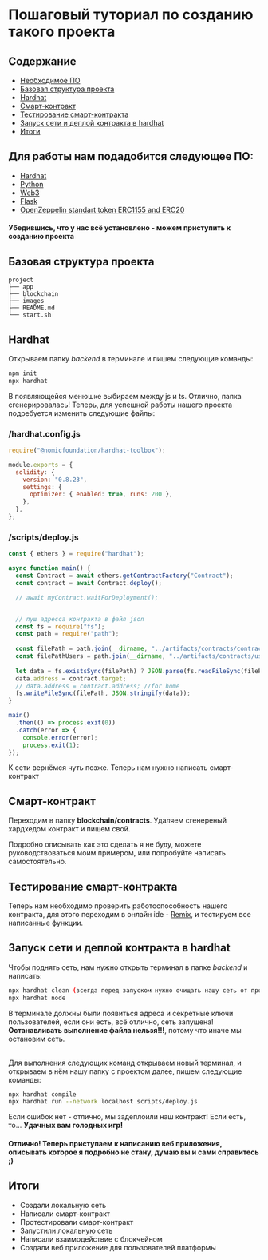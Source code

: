 # <a id="название">Пошаговый туториал по созданию такого проекта</a>

## <a id="содержание">Содержание</a>
- [Необходимое ПО](#ПО)
- [Базовая структура проекта](#структура)
- [Hardhat](#hardhat)
- [Смарт-контракт](#смарт)
- [Тестирование смарт-контракта](#help)
- [Запуск сети и деплой контракта в hardhat](#start)
- [Итоги](#итог)



## <a id="ПО">Для работы нам подадобится следующее ПО:</a>
- [Hardhat](https://hardhat.org/hardhat-runner/docs/getting-started)
- [Python](https://www.python.org/downloads/)
- [Web3](https://pypi.org/project/web3/)
- [Flask](https://pypi.org/project/Flask/)
- [OpenZeppelin standart token ERC1155 and ERC20](https://github.com/OpenZeppelin/openzeppelin-contracts)
#### Убедившись, что у нас всё установлено - можем приступить к созданию проекта


## <a id="структура">Базовая структура проекта</a> 
```
project
├── app 
├── blockchain 
├── images 
├── README.md
└── start.sh 
```


## <a id="hardhat">Hardhat</a>

Открываем папку *backend* в терминале и пишем следующие команды:

```sh
npm init
npx hardhat 
```

В появляющейся менюшке выбираем между js и ts.
Отлично, папка сгенерировалась!
Теперь, для успешной работы нашего проекта подребуется изменить следующие файлы:<br>
### /hardhat.config.js
```js
require("@nomicfoundation/hardhat-toolbox");

module.exports = {
  solidity: {
    version: "0.8.23",
    settings: {
      optimizer: { enabled: true, runs: 200 },
    },
  },
};

```

### /scripts/deploy.js
```js
const { ethers } = require("hardhat");

async function main() {
  const Contract = await ethers.getContractFactory("Contract");
  const contract = await Contract.deploy();

  // await myContract.waitForDeployment();


  // пуш адресса контракта в файл json 
  const fs = require("fs");
  const path = require("path");
  
  const filePath = path.join(__dirname, "../artifacts/contracts/contract.sol/Contract.json");
  const filePathUsers = path.join(__dirname, "../artifacts/contracts/user.sol/Users.json");
  
  let data = fs.existsSync(filePath) ? JSON.parse(fs.readFileSync(filePath)) : {};
  data.address = contract.target;  
  // data.address = contract.address; //for home
  fs.writeFileSync(filePath, JSON.stringify(data));
}

main()
  .then(() => process.exit(0))
  .catch(error => {
    console.error(error);
    process.exit(1);
});
```

К сети вернёмся чуть позже. Теперь нам нужно написать смарт-контракт


## <a id="смарт">Смарт-контракт</a>
Переходим в папку __blockchain/contracts__. Удаляем сгенереный хардхедом контракт и пишем свой. 

Подробно описывать как это сделать я не буду, можете руководствоваться моим примером, или попробуйте написать самостоятельно.

## <a id="help">Тестирование смарт-контракта</a>
Теперь нам необходимо проверить работоспособность нашего контракта, для этого переходим в онлайн ide - [Remix](https://remix.ethereum.org/#optimize=true&runs=200&evmVersion=null&version=soljson-v0.8.23+commit.f704f362.js&lang=en), и тестируем все написанные функции.


## <a id="start">Запуск сети и деплой контракта в hardhat</a>
Чтобы поднять сеть, нам нужно открыть терминал в папке *backend* и написать:

```sh
npx hardhat clean (всегда перед запуском нужно очищать нашу сеть от прошлых версий)
npx hardhat node 
```

В терминале должны были появиться адреса и секретные ключи пользователей, если они есть, всё отлично, сеть запущена! __Останавливать выполнение файла нельзя!!!__, потому что иначе мы остановим сеть. <br><br>

Для выполнения следующих команд открываем новый терминал, и открываем в нём нашу папку с проектом
далее, пишем следующие команды: 

```sh
npx hardhat compile 
npx hardhat run --network localhost scripts/deploy.js
```

Если ошибок нет - отлично, мы задеплоили наш контракт! Если есть, то... __Удачных вам голодных игр!__


#### Отлично! Теперь приступаем к написанию веб приложения, описывать которое я подробно не стану, думаю вы и сами справитесь ;)

## <a id="итог">Итоги</a>
- Создали локальную сеть 
- Написали смарт-контракт
- Протестировали смарт-контракт
- Запустили локальную сеть
- Написали взаимодействие с блокчейном
- Создали веб приложение для пользователей платформы 